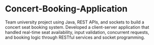 # Concert-Booking-Application
Team university project using Java, REST APIs, and sockets to build a concert seat booking system. Developed a client-server application that handled real-time seat availability, input validation, concurrent requests, and booking logic through RESTful services and socket programming.
